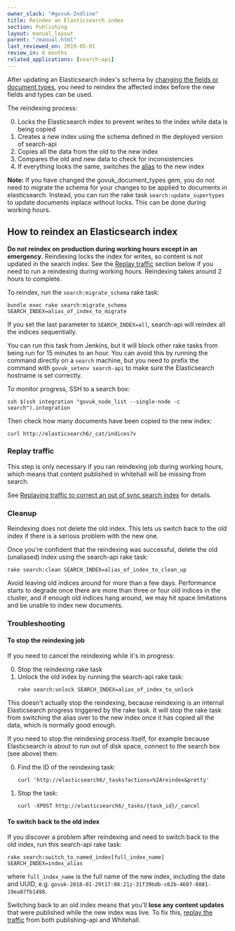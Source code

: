 ```yaml
---
owner_slack: "#govuk-2ndline"
title: Reindex an Elasticsearch index
section: Publishing
layout: manual_layout
parent: "/manual.html"
last_reviewed_on: 2019-05-01
review_in: 6 months
related_applications: [search-api]
---
```


After updating an Elasticsearch index's schema by [changing the fields or
document types][update-fields-or-doc-types], you need to reindex the affected
index before the new fields and types can be used.

The reindexing process:

0. Locks the Elasticsearch index to prevent writes to the index while data is
being copied
0. Creates a new index using the schema defined in the deployed version of
search-api
0. Copies all the data from the old to the new index
0. Compares the old and new data to check for inconsistencies
0. If everything looks the same, switches the [alias][index-alias] to the new
index

**Note:** If you have changed the govuk_document_types gem, you do not need
to migrate the schema for your changes to be applied to documents in
elasticsearch. Instead, you can run the rake task `search:update_supertypes`
to update documents inplace without locks. This can be done during working hours.

## How to reindex an Elasticsearch index

**Do not reindex on production during working hours except in an emergency.**
Reindexing locks the index for writes, so content is not updated in the search
index. See the [Replay traffic](#replay-traffic) section below if you need to
run a reindexing during working hours. Reindexing takes around 2 hours to
complete.

To reindex, run the `search:migrate_schema` rake task:

```
bundle exec rake search:migrate_schema SEARCH_INDEX=alias_of_index_to_migrate
```

If you set the last parameter to `SEARCH_INDEX=all`, search-api will reindex all
the indices sequentially.

You can run this task from Jenkins, but it will block other rake tasks from
being run for 15 minutes to an hour. You can avoid this by running the command
directly on a `search` machine, but you need to prefix the command with
`govuk_setenv search-api` to make sure the Elasticsearch hostname is set
correctly.

To monitor progress, SSH to a search box:

```
ssh $(ssh integration "govuk_node_list --single-node -c search").integration
```

Then check how many documents have been copied to the new index:

```
curl http://elasticsearch6/_cat/indices?v
```

### Replay traffic

This step is only necessary if you ran reindexing job during working hours,
which means that content published in whitehall will be missing from search.

See [Replaying traffic to correct an out of sync search index][traffic-replay]
for details.

### Cleanup

Reindexing does not delete the old index. This lets us switch back to the old
index if there is a serious problem with the new one.

Once you're confident that the reindexing was successful, delete the old
(unaliased) index using the search-api rake task:

```
rake search:clean SEARCH_INDEX=alias_of_index_to_clean_up
```

Avoid leaving old indices around for more than a few days. Performance
starts to degrade once there are more than three or four old indices
in the cluster, and if enough old indices hang around, we may hit
space limitations and be unable to index new documents.

### Troubleshooting

#### To stop the reindexing job

If you need to cancel the reindexing while it's in progress:

0. Stop the reindexing rake task
0. Unlock the old index by running the search-api rake task:
    ```
    rake search:unlock SEARCH_INDEX=alias_of_index_to_unlock
    ```

This doesn't actually stop the reindexing, because reindexing is an internal
Elasticsearch progress triggered by the rake task. It will stop the rake task
from switching the alias over to the new index once it has copied all the data,
which is normally good enough.

If you need to stop the reindexing process itself, for example because
Elasticsearch is about to run out of disk space, connect to the
search box (see above) then:

0. Find the ID of the reindexing task:

    ```
    curl 'http://elasticsearch6/_tasks?actions=%2Areindex&pretty'
    ```

0. Stop the task:

    ```
    curl -XPOST http://elasticsearch6/_tasks/{task_id}/_cancel
    ```

#### To switch back to the old index

If you discover a problem after reindexing and need to switch back to the old
index, run this search-api rake task:

```
rake search:switch_to_named_index[full_index_name] SEARCH_INDEX=index_alias
```

where `full_index_name` is the full name of the new index, including the date
and UUID, e.g. `govuk-2018-01-29t17:08:21z-31f39bdb-c62b-4607-8081-19ea87fb1498`.

Switching back to an old index means that you'll **lose any content updates**
that were published while the new index was live. To fix this, [replay the
traffic][traffic-replay] from both publishing-api and Whitehall.

[update-fields-or-doc-types]: /apis/search/add-new-fields-or-document-types.html
[index-alias]: https://www.elastic.co/guide/en/elasticsearch/reference/current/indices-aliases.html
[traffic-replay]: search-api-traffic-replay.html
